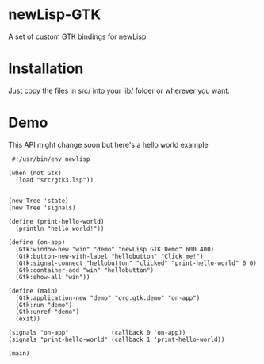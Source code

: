 # newLisp-GTK

A set of  custom GTK bindings for newLisp.

# Installation

Just copy the files in src/ into your lib/ folder or wherever you want.

# Demo
This API might change soon but here's a hello world example
```newLisp 
 #!/usr/bin/env newlisp

(when (not Gtk)
  (load "src/gtk3.lsp"))


(new Tree 'state)
(new Tree 'signals)

(define (print-hello-world)
  (println "hello world!"))

(define (on-app)
  (Gtk:window-new "win" "demo" "newLisp GTK Demo" 600 400)
  (Gtk:button-new-with-label "hellobutton" "Click me!")
  (Gtk:signal-connect "hellobutton" "clicked" "print-hello-world" 0 0)
  (Gtk:container-add "win" "hellobutton")
  (Gtk:show-all "win"))

(define (main)
  (Gtk:application-new "demo" "org.gtk.demo" "on-app")
  (Gtk:run "demo")
  (Gtk:unref "demo")
  (exit))

(signals "on-app"            (callback 0 'on-app))
(signals "print-hello-world" (callback 1 'print-hello-world))

(main)
 ```